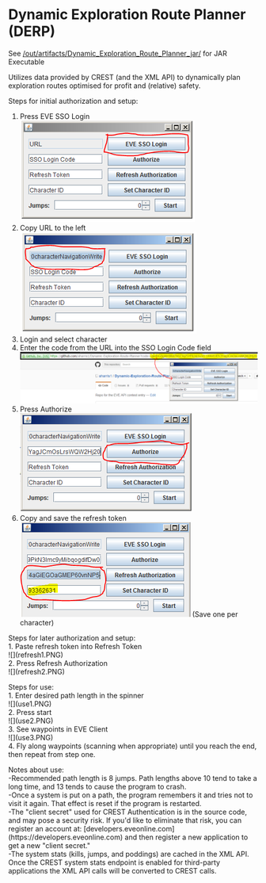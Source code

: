 # Dynamic Exploration Route Planner (DERP)
See [/out/artifacts/Dynamic_Exploration_Route_Planner_jar/](/out/artifacts/Dynamic_Exploration_Route_Planner_jar/) for JAR Executable

Utilizes data provided by CREST (and the XML API) to dynamically plan exploration routes optimised for profit and (relative) safety.

Steps for initial authorization and setup:<br>
1. Press EVE SSO Login<br>![](step1.PNG)<br>
2. Copy URL to the left<br>![](step2.PNG)<br>
3. Login and select character<br>
4. Enter the code from the URL into the SSO Login Code field<br>![](step4.PNG)<br>
5. Press Authorize<br>![](step5.PNG)<br>
6. Copy and save the refresh token<br>![](step6.PNG) (Save one per character)<br>
<p>
Steps for later authorization and setup:<br>
1. Paste refresh token into Refresh Token<br>![](refresh1.PNG)<br>
2. Press Refresh Authorization<br>![](refresh2.PNG)<br>
<p>
Steps for use:<br>
1. Enter desired path length in the spinner<br>![](use1.PNG)<br>
2. Press start<br>![](use2.PNG)<br>
3. See waypoints in EVE Client<br>![](use3.PNG)<br>
4. Fly along waypoints (scanning when appropriate) until you reach the end, then repeat from step one.<br>
<p>
Notes about use:<br>
-Recommended path length is 8 jumps.  Path lengths above 10 tend to take a long time, and 13 tends to cause the program to crash.<br>
-Once a system is put on a path, the program remembers it and tries not to visit it again.  That effect is reset if the program is restarted.<br>
-The "client secret" used for CREST Authentication is in the source code, and may pose a security risk.  If you'd like to eliminate that risk, you can register an account at: [developers.eveonline.com](https://developers.eveonline.com) and then register a new application to get a new "client secret."<br>
-The system stats (kills, jumps, and poddings) are cached in the XML API.  Once the CREST system stats endpoint is enabled for third-party applications the XML API calls will be converted to CREST calls.
